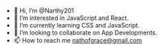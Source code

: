 - 👋 Hi, I’m @Narthy201
- 👀 I’m interested in JavaScript and React.
- 🌱 I’m currently learning CSS and JavaScript.
- 💞️ I’m looking to collaborate on App Developments.
- 📫 How to reach me nathofgrace@gmail.com

<!---
Narthy201/Narthy201 is a ✨ special ✨ repository because its `README.md` (this file) appears on your GitHub profile.
You can click the Preview link to take a look at your changes.
--->
